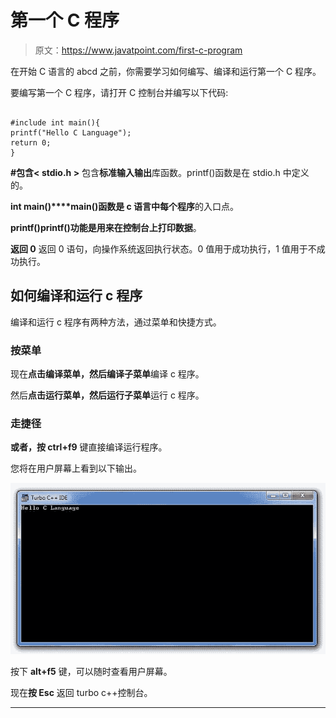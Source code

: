 # 第一个 C 程序

> 原文：<https://www.javatpoint.com/first-c-program>

在开始 C 语言的 abcd 之前，你需要学习如何编写、编译和运行第一个 C 程序。

要编写第一个 C 程序，请打开 C 控制台并编写以下代码:

```

#include int main(){  
printf("Hello C Language");  
return 0; 
} 
```

**#包含< stdio.h >** 包含**标准输入输出**库函数。printf()函数是在 stdio.h 中定义的。

**int main()****main()函数是 c 语言中每个程序**的入口点。

**printf()**printf()功能是**用来在控制台上打印数据**。

**返回 0** 返回 0 语句，向操作系统返回执行状态。0 值用于成功执行，1 值用于不成功执行。

## 如何编译和运行 c 程序

编译和运行 c 程序有两种方法，通过菜单和快捷方式。

### 按菜单

现在**点击编译菜单，然后编译子菜单**编译 c 程序。

然后**点击运行菜单，然后运行子菜单**运行 c 程序。

### 走捷径

**或者，按 ctrl+f9** 键直接编译运行程序。

您将在用户屏幕上看到以下输出。

![c program output](img/2ff3a81f8228e081c107f86ddaf2038d.png)

按下 **alt+f5** 键，可以随时查看用户屏幕。

现在**按 Esc** 返回 turbo c++控制台。

* * *